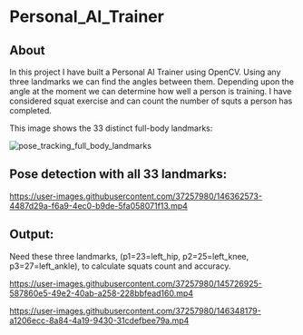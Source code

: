 # Personal_AI_Trainer

## About

In this project I have built a Personal AI Trainer using OpenCV. Using any three landmarks we can find the angles between them. Depending upon the angle at the moment we can determine how well a person is training. I have considered squat exercise and can count the number of squts a person has completed. 

This image shows the 33 distinct full-body landmarks:

![pose_tracking_full_body_landmarks](https://user-images.githubusercontent.com/37257980/145725762-2c659af2-ec3d-492b-b1b9-0c8e9157d869.png)


## Pose detection with all 33 landmarks:

https://user-images.githubusercontent.com/37257980/146362573-4487d29a-f6a9-4ec0-b9de-5fa058071f13.mp4





## Output:


Need these three landmarks, (p1=23=left_hip,  p2=25=left_knee,  p3=27=left_ankle), to calculate squats count and accuracy.

https://user-images.githubusercontent.com/37257980/145726925-587860e5-49e2-40ab-a258-228bbfead160.mp4



https://user-images.githubusercontent.com/37257980/146348179-a1206ecc-8a84-4a19-9430-31cdefbee79a.mp4

